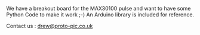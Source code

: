 We have a breakout board for the MAX30100 pulse and want to have some Python
Code to make it work ;-) An Arduino library is included for reference.

Contact us : drew@proto-pic.co.uk